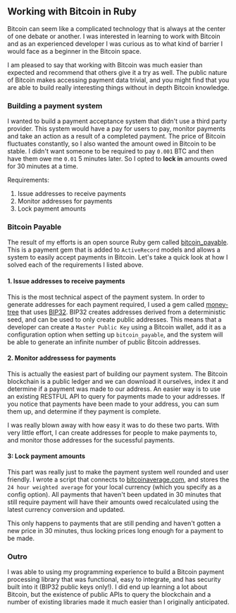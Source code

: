 ## Working with Bitcoin in Ruby

Bitcoin can seem like a complicated technology that is always at the center of one debate or another.
I was interested in learning to work with Bitcoin and as an experienced developer I was curious as to what kind of barrier I would face as a beginner in the Bitcoin space.

I am pleased to say that working with Bitcoin was much easier than expected and recommend that others give it a try as well.
The public nature of Bitcoin makes accessing payment data trivial, and you might find that you are able to build really interesting things without in depth Bitcoin knowledge.

### Building a payment system

I wanted to build a payment acceptance system that didn't use a third party provider.
This system would have a pay for users to pay, monitor payments and take an action as a result of a completed payment.
The price of Bitcoin fluctuates constantly, so I also wanted the amount owed in Bitcoin to be stable.
I didn't want someone to be required to pay `0.001` BTC and then have them owe me `0.01` 5 minutes later.  So I opted to **lock in** amounts owed for 30 minutes at a time.

Requirements:

1. Issue addresses to receive payments
2. Monitor addresses for payments
3. Lock payment amounts

### Bitcoin Payable

The result of my efforts is an open source Ruby gem called [bitcoin_payable](https://github.com/Sailias/bitcoin_payable).
This is a payment gem that is added to `ActiveRecord` models and allows a system to easily accept payments in Bitcoin.
Let's take a quick look at how I solved each of the requirements I listed above.

#### 1. Issue addresses to receive payments

This is the most technical aspect of the payment system.
In order to generate addresses for each payment required, I used a gem called [money-tree](https://github.com/GemHQ/money-tree) that uses [BIP32](https://github.com/bitcoin/bips/blob/master/bip-0032.mediawiki).
BIP32 creates addresses derived from a deterministic seed, and can be used to only create public addresses.
This means that a developer can create a `Master Public Key` using a Bitcoin wallet, add it as a configuration option when setting up `bitcoin_payable`, and the system will be able to generate an infinite number of public Bitcoin addresses.

#### 2. Monitor addressess for payments

This is actually the easiest part of building our payment system.  The Bitcoin blockchain is a public ledger and we can download it ourselves, index it and determine if a payment was made to our address.
An easier way is to use an existing RESTFUL API to query for payments made to your addresses.  If you notice that payments have been made to your address, you can sum them up, and determine if they payment is complete.

I was really blown away with how easy it was to do these two parts.  With very little effort, I can create addresses for people to make payments to, and monitor those addresses for the sucessful payments.

#### 3: Lock payment amounts 

This part was really just to make the payment system well rounded and user friendly.
I wrote a script that connects to [bitcoinaverage.com](https://api.bitcoinaverage.com), and stores the `24 hour weighted average` for your local currency (which you specify as a config option).
All payments that haven't been updated in 30 minutes that still require payment will have their amounts owed recalculated using the latest currency conversion and updated.

This only happens to payments that are still pending and haven't gotten a new price in 30 minutes, thus locking prices long enough for a payment to be made.

### Outro

I was able to using my programming experience to build a Bitcoin payment processing library that was functional, easy to integrate, and has security built into it (BIP32 public keys only!).
I did end up learning a lot about Bitcoin, but the existence of public APIs to query the blockchain and a number of existing libraries made it much easier than I originally anticipated.

